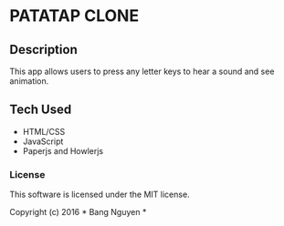 # PATATAP CLONE


## Description
This app allows users to press any letter keys to hear a sound and see animation.


## Tech Used

* HTML/CSS
* JavaScript
* Paperjs and Howlerjs

### License

This software is licensed under the MIT license.

Copyright (c) 2016 * Bang Nguyen *
